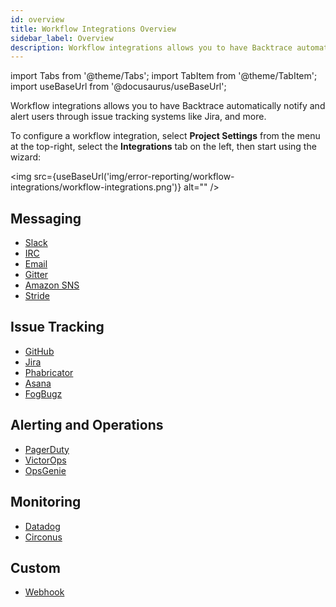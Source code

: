 ```yaml
---
id: overview
title: Workflow Integrations Overview
sidebar_label: Overview
description: Workflow integrations allows you to have Backtrace automatically notify and alert users through issue tracking systems, like JIRA and more.
---
```

import Tabs from '@theme/Tabs';
import TabItem from '@theme/TabItem';
import useBaseUrl from '@docusaurus/useBaseUrl';


Workflow integrations allows you to have Backtrace automatically notify and alert users through issue tracking systems like Jira, and more.

To configure a workflow integration, select **Project Settings** from the menu at the top-right, select the **Integrations** tab on the left, then start using the wizard:

<img src={useBaseUrl('img/error-reporting/workflow-integrations/workflow-integrations.png')} alt="" />

## Messaging
- [Slack](/error-reporting/workflow-integrations/messaging/slack/)
- [IRC](/error-reporting/workflow-integrations/messaging/irc/)
- [Email](/error-reporting/workflow-integrations/messaging/email/)
- [Gitter](/error-reporting/workflow-integrations/messaging/gitter/)
- [Amazon SNS](/error-reporting/workflow-integrations/messaging/amazon-sns/)
- [Stride](/error-reporting/workflow-integrations/messaging/stride/)

## Issue Tracking
- [GitHub](/error-reporting/workflow-integrations/issue-tracking/github/)
- [Jira](/error-reporting/workflow-integrations/issue-tracking/jira/)
- [Phabricator](/error-reporting/workflow-integrations/issue-tracking/phabricator/)
- [Asana](/error-reporting/workflow-integrations/issue-tracking/asana/)
- [FogBugz](/error-reporting/workflow-integrations/issue-tracking/fogbugz/)

## Alerting and Operations
- [PagerDuty](/error-reporting/workflow-integrations/alerting-ops/pagerduty/)
- [VictorOps](/error-reporting/workflow-integrations/alerting-ops/victorops/)
- [OpsGenie](/error-reporting/workflow-integrations/alerting-ops/opsgenie/)

## Monitoring
- [Datadog](/error-reporting/workflow-integrations/monitoring/datadog/)
- [Circonus](/error-reporting/workflow-integrations/monitoring/circonus/)

## Custom
- [Webhook](/error-reporting/workflow-integrations/webhook/)
